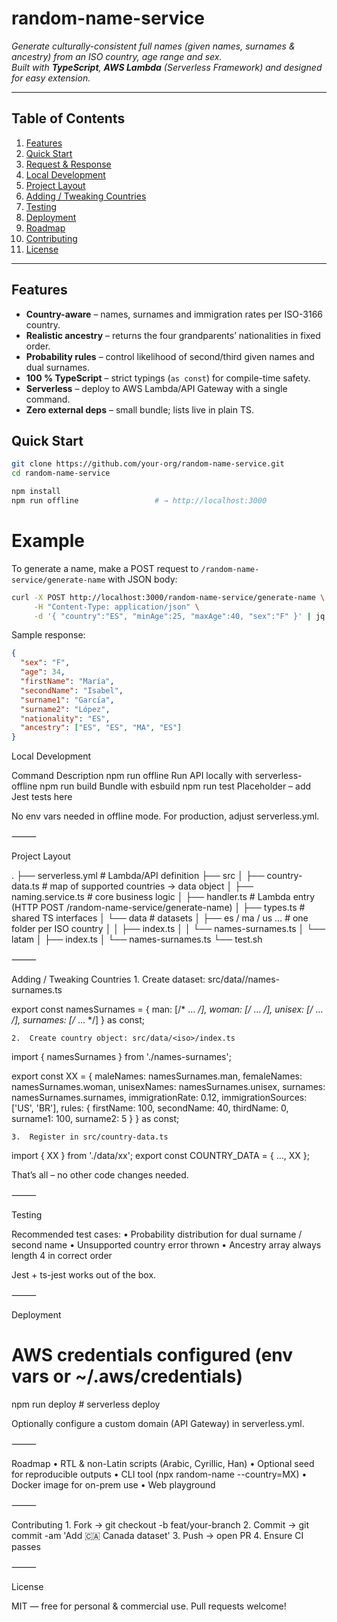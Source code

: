 # random-name-service <!-- omit in toc -->

_Generate culturally-consistent full names (given names, surnames & ancestry) from an ISO country, age range and sex._  
_Built with **TypeScript**, **AWS Lambda** (Serverless Framework) and designed for easy extension._

---

## Table of Contents
1. [Features](#features)  
2. [Quick Start](#quick-start)  
3. [Request & Response](#request--response)  
4. [Local Development](#local-development)  
5. [Project Layout](#project-layout)  
6. [Adding / Tweaking Countries](#adding--tweaking-countries)  
7. [Testing](#testing)  
8. [Deployment](#deployment)  
9. [Roadmap](#roadmap)  
10. [Contributing](#contributing)  
11. [License](#license)

---

## Features
- **Country-aware** – names, surnames and immigration rates per ISO-3166 country.  
- **Realistic ancestry** – returns the four grandparents’ nationalities in fixed order.  
- **Probability rules** – control likelihood of second/third given names and dual surnames.  
- **100 % TypeScript** – strict typings (`as const`) for compile-time safety.  
- **Serverless** – deploy to AWS Lambda/API Gateway with a single command.  
- **Zero external deps** – small bundle; lists live in plain TS.


## Quick Start

```bash
git clone https://github.com/your-org/random-name-service.git
cd random-name-service

npm install
npm run offline                 # → http://localhost:3000
```
# Example
To generate a name, make a POST request to `/random-name-service/generate-name` with JSON body:

```bash
curl -X POST http://localhost:3000/random-name-service/generate-name \
     -H "Content-Type: application/json" \
     -d '{ "country":"ES", "minAge":25, "maxAge":40, "sex":"F" }' | jq
```

Sample response:

```json
{
  "sex": "F",
  "age": 34,
  "firstName": "María",
  "secondName": "Isabel",
  "surname1": "García",
  "surname2": "López",
  "nationality": "ES",
  "ancestry": ["ES", "ES", "MA", "ES"]
}
```

Local Development

Command	Description
npm run offline	Run API locally with serverless-offline
npm run build	Bundle with esbuild
npm run test	Placeholder – add Jest tests here

No env vars needed in offline mode. For production, adjust serverless.yml.

⸻

Project Layout

.
├── serverless.yml          # Lambda/API definition
├── src
│   ├── country-data.ts     # map of supported countries → data object
│   ├── naming.service.ts   # core business logic
│   ├── handler.ts          # Lambda entry (HTTP POST /random-name-service/generate-name)
│   ├── types.ts            # shared TS interfaces
│   └── data                # datasets
│       ├── es / ma / us …  # one folder per ISO country
│       │   ├── index.ts
│       │   └── names-surnames.ts
│       └── latam
│           ├── index.ts
│           └── names-surnames.ts
└── test.sh


⸻

Adding / Tweaking Countries
	1.	Create dataset: src/data/<iso>/names-surnames.ts

export const namesSurnames = {
  man: [/* … */],
  woman: [/* … */],
  unisex: [/* … */],
  surnames: [/* … */]
} as const;

	2.	Create country object: src/data/<iso>/index.ts

import { namesSurnames } from './names-surnames';

export const XX = {
  maleNames: namesSurnames.man,
  femaleNames: namesSurnames.woman,
  unisexNames: namesSurnames.unisex,
  surnames: namesSurnames.surnames,
  immigrationRate: 0.12,
  immigrationSources: ['US', 'BR'],
  rules: { firstName: 100, secondName: 40, thirdName: 0, surname1: 100, surname2: 5 }
} as const;

	3.	Register in src/country-data.ts

import { XX } from './data/xx';
export const COUNTRY_DATA = { …, XX };

That’s all – no other code changes needed.

⸻

Testing

Recommended test cases:
	•	Probability distribution for dual surname / second name
	•	Unsupported country error thrown
	•	Ancestry array always length 4 in correct order

Jest + ts-jest works out of the box.

⸻

Deployment

# AWS credentials configured (env vars or ~/.aws/credentials)
npm run deploy          # serverless deploy

Optionally configure a custom domain (API Gateway) in serverless.yml.

⸻

Roadmap
	•	RTL & non-Latin scripts (Arabic, Cyrillic, Han)
	•	Optional seed for reproducible outputs
	•	CLI tool (npx random-name --country=MX)
	•	Docker image for on-prem use
	•	Web playground

⸻

Contributing
	1.	Fork → git checkout -b feat/your-branch
	2.	Commit → git commit -am 'Add 🇨🇦 Canada dataset'
	3.	Push → open PR
	4.	Ensure CI passes

⸻

License

MIT — free for personal & commercial use. Pull requests welcome!
